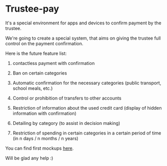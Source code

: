 # Trustee-pay

It's a special environment for apps and devices to confirm payment by the trustee.

We're going to create a special system, that aims on giving the trustee full control on the payment confirmation.

Here is the future feature list:
1. contactless payment with confirmation

2. Ban on certain categories

3. Automatic confirmation for the necessary categories (public transport, school meals, etc.)

4. Control or prohibition of transfers to other accounts

5. Restriction of information about the used credit card (display of hidden information with confirmation)
6. Detailing by category (to assist in decision making)

7. Restriction of spending in certain categories in a certain period of time (in n days / n months / n years)

You can find first mockups [here](https://www.figma.com/file/IFO6WMypr3dSOrF1EAgXIg/Concordia?node-id=18%3A12).

Will be glad any help :)

